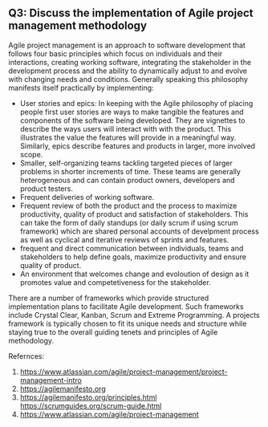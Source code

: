 ## Q3: Discuss the implementation of Agile project management methodology 

Agile project management is an approach to software development that follows four basic principles which focus on individuals and their interactions, creating working software, integrating the stakeholder in the development process and the ability to dynamically adjust to and evolve with changing needs and conditions. Generally speaking this philosophy manifests itself practically by implementing:
 - User stories and epics: In keeping with the Agile philosophy of placing people first user stories are ways to make tangible the features and components of the software being developed. They are vignettes to describe the ways users will interact with with the product. This illustrates the value the features will provide in a meaningful way. Similarly, epics describe features and products in larger, more involved scope.
 - Smaller, self-organizing teams tackling targeted pieces of larger problems in shorter increments of time. These teams are generally heterogeneous and can contain product owners, developers and product testers. 
 - Frequent deliveries of working software. 
 - Frequent review of both the product and the process to maximize productivity, quality of product and satisfaction of stakeholders. This can take the form of daily standups (or daily scrum if using scrum framework) which are shared personal accounts of develpment process as well as cyclical and iterative reviews of sprints and features. 
- frequent and direct communication between individuals, teams and stakeholders to help define goals, maximize productivity and ensure quality of product. 
- An environment that welcomes change and evoloution of design as it promotes value and competetiveness for the stakeholder. 


There are a number of frameworks which provide structured implementation plans to facilitate Agile development. Such frameworks include Crystal Clear, Kanban, Scrum and Extreme Programming. A projects framework is typically chosen to fit its unique needs and structure while staying true to the overall guiding tenets and principles of Agile methodology. 


Refernces:
1. https://www.atlassian.com/agile/project-management/project-management-intro
2. https://agilemanifesto.org
3. https://agilemanifesto.org/principles.html
https://scrumguides.org/scrum-guide.html
4. https://www.atlassian.com/agile/project-management
